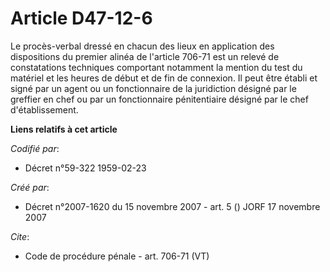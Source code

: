 # Article D47-12-6

Le procès-verbal dressé en chacun des lieux en application des dispositions du premier alinéa de l'article 706-71 est un
relevé de constatations techniques comportant notamment la mention du test du matériel et les heures de début et de fin de
connexion. Il peut être établi et signé par un agent ou un fonctionnaire de la juridiction désigné par le greffier en chef ou
par un fonctionnaire pénitentiaire désigné par le chef d'établissement.

**Liens relatifs à cet article**

_Codifié par_:

  - Décret n°59-322 1959-02-23

_Créé par_:

  - Décret n°2007-1620 du 15 novembre 2007 - art. 5 () JORF 17 novembre 2007

_Cite_:

  - Code de procédure pénale - art. 706-71 (VT)
